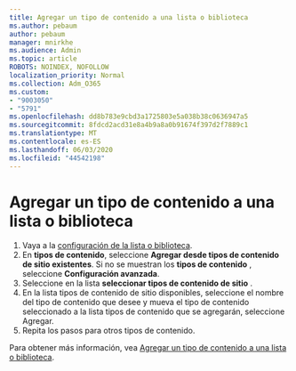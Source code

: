 ```yaml
---
title: Agregar un tipo de contenido a una lista o biblioteca
ms.author: pebaum
author: pebaum
manager: mnirkhe
ms.audience: Admin
ms.topic: article
ROBOTS: NOINDEX, NOFOLLOW
localization_priority: Normal
ms.collection: Adm_O365
ms.custom:
- "9003050"
- "5791"
ms.openlocfilehash: dd8b783e9cbd3a1725803e5a038b38c0636947a5
ms.sourcegitcommit: 8fdcd2acd31e8a4b9a8a0b91674f397d2f7889c1
ms.translationtype: MT
ms.contentlocale: es-ES
ms.lasthandoff: 06/03/2020
ms.locfileid: "44542198"
---
```

# <a name="add-a-content-type-to-a-list-or-library"></a>Agregar un tipo de contenido a una lista o biblioteca

1. Vaya a la [configuración de la lista o biblioteca](https://support.microsoft.com/en-us/office/edit-list-settings-in-sharepoint-online-4d35793b-246e-42a3-990c-563a83795b7f).
2. En **tipos de contenido**, seleccione **Agregar desde tipos de contenido de sitio existentes**. Si no se muestran los **tipos de contenido** , seleccione **Configuración avanzada**.
3. Seleccione en la lista **seleccionar tipos de contenido de sitio** .
4. En la lista tipos de contenido de sitio disponibles, seleccione el nombre del tipo de contenido que desee y mueva el tipo de contenido seleccionado a la lista tipos de contenido que se agregarán, seleccione Agregar.
5. Repita los pasos para otros tipos de contenido.

Para obtener más información, vea [Agregar un tipo de contenido a una lista o biblioteca](https://support.microsoft.com/en-us/office/add-a-content-type-to-a-list-or-library-917366ae-f7a2-47ad-87a5-9689a1884e60).